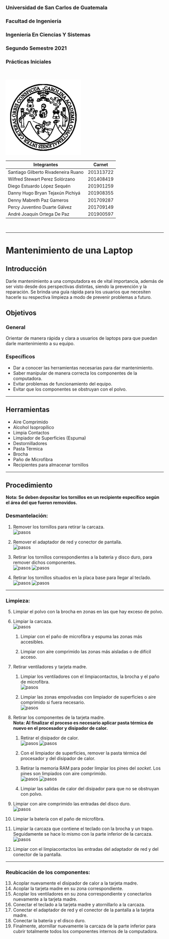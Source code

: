 <link rel="stylesheet" href="css/style.css"></link>

<!--Hoja 1(Portada)-->
### Universidad de San Carlos de Guatemala
### Facultad de Ingeniería
### Ingeniería En Ciencias Y Sistemas
### Segundo Semestre 2021
### Prácticas Iniciales

<br>

![logo](Imagenes/logo3.png)

|Integrantes|Carnet|
|-|-|
|Santiago Gilberto Rivadeneira Ruano|201313722|
|Wilfred Stewart Perez Solórzano|201408419|
|Diego Estuardo López Sequén|201901259|
|Danny Hugo Bryan Tejaxún Pichiyá|201908355|
|Denny Mabreth Paz Gameros|201709287|
|Percy Juventino Duarte Gálvez|201709149|
|André Joaquín Ortega De Paz|201900597|

<br>

<!--Hoja 2-->
___
# Mantenimiento de una Laptop
## Introducción
Darle mantenimiento a una computadora es de vital importancia, además de ser visto desde dos perspectivas distintas, siendo la prevención y la reparación. Se brinda una guía rápida para los usuarios que necesiten hacerle su respectiva limpieza a modo de prevenir problemas a futuro.<br>

## Objetivos
### General
Orientar de manera rápida y clara a usuarios de laptops para que puedan darle mantenimiento a su equipo.

### Específicos
* Dar a conocer las herramientas necesarias para dar mantenimiento.
* Saber manipular de manera correcta los componentes de la computadora.
* Evitar problemas de funcionamiento del equipo.
* Evitar que los componentes se obstruyan con el polvo.

<!--Hoja 3-->
___
## Herramientas
* Aire Comprimido
* Alcohol Isopropílico
* Limpia Contactos
* Limpiador de Superficies (Espuma)
* Destornilladores
* Pasta Térmica
* Brocha
* Paño de Microfibra
* Recipientes para almacenar tornillos

___
## Procedimiento
**Nota: Se deben depositar los tornillos en un recipiente específico según el área del que fueron removidos.**

### Desmantelación:
1. Remover los tornillos para retirar la carcaza.<br>
![pasos](https://th.bing.com/th/id/R.3c2684b58a10935a18475c42c2b1181d?rik=taPerkGs%2bhekGQ&riu=http%3a%2f%2fwww.notegear.com%2fcontent%2fupfile%2fDSC00022_9.JPG&ehk=Hc7Yo04R3J9Mk3v9l6T9P5FlSVOsKJ1SxepcF9GgQQU%3d&risl=&pid=ImgRaw&r=0)

2. Remover el adaptador de red y conector de pantalla.<br>
![pasos](https://images-na.ssl-images-amazon.com/images/I/51sc65sBXoL._SY300_QL70_.jpg)

3. Retirar los tornillos correspondientes a la batería y disco duro, para remover dichos componentes.<br>
![pasos](https://m.media-amazon.com/images/I/71nK57McdyL._AC_SS450_.jpg)
![pasos](https://m.media-amazon.com/images/I/61iFn3i8UsL._AC_SX466_.jpg)

4. Retirar los tornillos situados en la placa base para llegar al teclado.<br>
![pasos](https://supportkb.dell.com/img/ka02R000000i6ONQAY/ka02R000000i6ONQAY_es_14.jpeg)
![pasos](https://supportkb.dell.com/img/ka02R000000i6ONQAY/ka02R000000i6ONQAY_es_23.jpeg)
___
### Limpieza:
5. Limpiar el polvo con la brocha en zonas en las que hay exceso de polvo.

6. Limpiar la carcaza.<br>![pasos](https://supportkb.dell.com/img/ka02R000000i6ONQAY/ka02R000000i6ONQAY_es_15.jpeg)

    1. Limpiar con el paño de microfibra y espuma las zonas más accesibles.

    2. Limpiar con aire comprimido las zonas más aisladas o de difícil acceso.

7. Retirar ventiladores y tarjeta madre.
    1. Limpiar los ventiladores con el limpiacontactos, la brocha y el paño de microfibra.<br>
    ![pasos](https://cdn.shopify.com/s/files/1/1638/9267/products/RU3137_1_large.jpg?v=1551557751)

    2. Limpiar las zonas empolvadas con limpiador de superficies o aire comprimido si fuera necesario.<br>
    ![pasos](https://i.ebayimg.com/thumbs/images/g/KIQAAOSwCuBgNUZb/s-l300.jpg)

8. Retirar los componentes de la tarjeta madre.<br>
    **Nota: Al finalizar el proceso es necesario aplicar pasta térmica de nuevo en el procesador y disipador de calor.**
    1. Retirar el disipador de calor.<br>
    ![pasos](https://supportkb.dell.com/img/ka02R000000i6ONQAY/ka02R000000i6ONQAY_es_13.jpeg)
    ![pasos](https://ip1.i.lithium.com/f249119cfaaa4b1c730b8bbf55d4425b91737d5c/68747470733a2f2f69322e77702e636f6d2f6c6170746f706d656469612e636f6d2f77702d636f6e74656e742f75706c6f6164732f323031372f30332f494d475f32303137303331355f3138333931352e6a7067)
    
    2. Con el limpiador de superficies, remover la pasta térmica del procesador y del disipador de calor.
    
    3. Retirar la memoria RAM para poder limpiar los pines del *socket*. Los pines son limpiados con aire comprimido.<br>
    ![pasos](https://supportkb.dell.com/img/ka02R000000i6ONQAY/ka02R000000i6ONQAY_es_4.jpeg)
    ![pasos](https://images.idgesg.net/images/article/2018/02/acer_aspire_e15_ddr4_so_dimm_notch-100751018-large.jpg)

    4. Limpiar las salidas de calor del disipador para que no se obstruyan con polvo.

9. Limpiar con aire comprimido las entradas del disco duro.<br>
![pasos](https://images.pcel.com/mp/Hardware-Discos-Duros-Internos-Toshiba-MQ01ABD100-97188-51cdb020cb69e.jpg)

10. Limpiar la batería con el paño de microfibra.

11. Limpiar la carcaza que contiene el teclado con la brocha y un trapo. Seguidamente se hace lo mismo con la parte inferior de la carcaza.<br>
![pasos](https://http2.mlstatic.com/D_NQ_NP_707340-MLM31475686853_072019-O.jpg)

12. Limpiar con el limpiacontactos las entradas del adaptador de red y del conector de la pantalla.<br>
___
### Reubicación de los componentes:
13. Acoplar nuevamente el disipador de calor a la tarjeta madre.
14. Acoplar la tarjeta madre en su zona correspondiente.
15. Acoplar los ventiladores en su zona correspondiente y conectarlos nuevamente a la tarjeta madre.
16. Conectar el teclado a la tarjeta madre y atornillarlo a la carcaza.
17. Conectar el adaptador de red y el conector de la pantalla a la tarjeta madre.
18. Conectar la batería y el disco duro.
19. Finalmente, atornillar nuevamente la carcaza de la parte inferior para cubrir totalmente todos los componentes internos de la computadora.                

